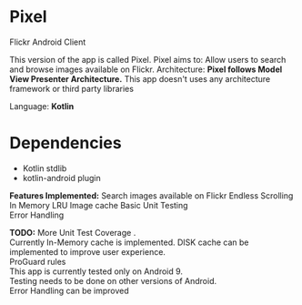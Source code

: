 # Pixel
Flickr Android Client

This version of the app is called Pixel.
 Pixel aims to:
 Allow users to search and browse images available on Flickr.
 Architecture:
 **Pixel follows Model View Presenter Architecture.** 
 This app doesn't uses any architecture framework or third party libraries

Language: **Kotlin**

 # Dependencies
 -   Kotlin stdlib
 -   kotlin-android plugin

**Features Implemented:**
Search images available on Flickr
Endless Scrolling
In Memory LRU Image cache 
Basic Unit Testing<br/>
Error Handling

**TODO:**
More Unit Test Coverage .  
Currently In-Memory cache is implemented. DISK cache can be implemented to improve user experience.<br/>
ProGuard rules<br/>
This app is currently tested only on Android 9.<br/> Testing needs to be done on other versions of Android. <br/>
Error Handling can be improved
